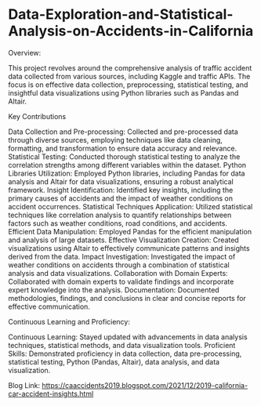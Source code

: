 # Data-Exploration-and-Statistical-Analysis-on-Accidents-in-California

Overview:

This project revolves around the comprehensive analysis of traffic accident data collected from various sources, including Kaggle and traffic APIs. The focus is on effective data collection, preprocessing, statistical testing, and insightful data visualizations using Python libraries such as Pandas and Altair.

Key Contributions

Data Collection and Pre-processing: Collected and pre-processed data through diverse sources, employing techniques like data cleaning, formatting, and transformation to ensure data accuracy and relevance.
Statistical Testing: Conducted thorough statistical testing to analyze the correlation strengths among different variables within the dataset.
Python Libraries Utilization: Employed Python libraries, including Pandas for data analysis and Altair for data visualizations, ensuring a robust analytical framework.
Insight Identification: Identified key insights, including the primary causes of accidents and the impact of weather conditions on accident occurrences.
Statistical Techniques Application: Utilized statistical techniques like correlation analysis to quantify relationships between factors such as weather conditions, road conditions, and accidents.
Efficient Data Manipulation: Employed Pandas for the efficient manipulation and analysis of large datasets.
Effective Visualization Creation: Created visualizations using Altair to effectively communicate patterns and insights derived from the data.
Impact Investigation: Investigated the impact of weather conditions on accidents through a combination of statistical analysis and data visualizations.
Collaboration with Domain Experts: Collaborated with domain experts to validate findings and incorporate expert knowledge into the analysis.
Documentation: Documented methodologies, findings, and conclusions in clear and concise reports for effective communication.

Continuous Learning and Proficiency:

Continuous Learning: Stayed updated with advancements in data analysis techniques, statistical methods, and data visualization tools.
Proficient Skills: Demonstrated proficiency in data collection, data pre-processing, statistical testing, Python (Pandas, Altair), data analysis, and data visualization.

Blog Link:
https://caaccidents2019.blogspot.com/2021/12/2019-california-car-accident-insights.html
